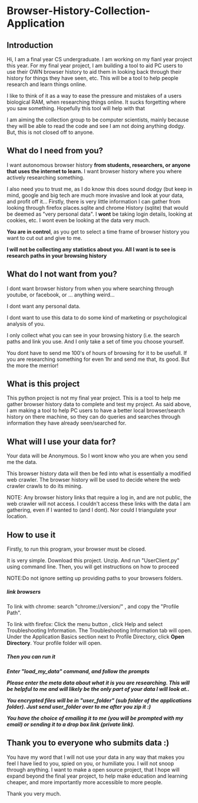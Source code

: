 <h1>Browser-History-Collection-Application</h1>

<h2>Introduction</h2>

<p>Hi, I am a final year CS undergraduate. I am working on my fianl year project this year.
For my final year project, I am building a tool to aid PC users to use their OWN browser history 
to aid them in looking back through their history for things they have seen, etc. 
This will be a tool to help people research and learn things online.</p>

<p> I like to think of it as a way to ease the pressure and mistakes of a users biological RAM,
  when researching things online. It sucks forgetting where you saw something. 
  Hopefully this tool will help with that </p>
  
  <p>I am aiming the collection group to be computer scientists, mainly because they will be able
  to read the code and see I am not doing anything dodgy. But, this is not closed off to anyone.</p>
  
 <h2>What do I need from you?</h2>
 
 <p>I want autonomous browser history <b>from students, researchers, or anyone that uses the 
internet to learn.</b> I want browser history where you where actively researching something.</p>
  
  <p>I also need you to trust me, as I do know this does sound dodgy (but keep in mind, google and big tech
   are much more invasive and look at your data, and profit off it... 
    Firstly, there is very little information I can gather from looking 
  through firefox places.sqlite and chrome History (sqlite) that would be deemed as 
  "very personal data". I <b>wont</b> be taking login details, looking at cookies, etc. 
  I wont even be looking at the data very much. </p>
  <p><b>You are in control</b>, as you get to select a time frame of browser history 
  you want to cut out and give to me. </p>
  
  <p><b>I will not be collecting any statistics about you. All I want is to see
  is research paths in your browsing history</b></p>
  
  <h2>What do I not want from you?</h2>
  
  <p>I dont want browser history from when you where searching through youtube, or facebook, or ... anything weird...</p>
  <p>I dont want any personal data.</p> 
  <p>I dont want to use this data to do some kind of marketing or psychological analysis of you.</p>
  
  <p>I only collect what you can see in your browsing history (i.e. the search paths and link you use. And I only take a set of time you choose yourself.</p>
  
  <p>You dont have to send me 100's of hours of browsing for it to be usefull. If you are researching something for even 1hr and send me that, its good. But the more the merrior!</p>
  
<h2>What is this project</h1>

<p>This python project is not my final year project. 
This is a tool to help me gather browser history data to complete and test my project.
As said above, I am making a tool to help PC users to have a better local browser/search history 
on there machine, so they can do queries and searches through information they have already seen/searched 
for.</p>

<h2>What will I use your data for?</h2>
<p>Your data will be Anonymous. So I wont know who you are when you send me the data.</p>

<p>This browser history data will then be fed into what is essentially a modified web crawler.
The browser history will be used to decide where the web crawler crawls to do its mining.</p>

<p>NOTE: Any browser history links that require a log in, and are not public, the web crawler will
not access. I couldn't access these links with the data I am gathering, even if I wanted to (and I dont).
Nor could I triangulate your location. </p>

 
<h2>How to use it</h2>

<p>Firstly, to run this program, your browser must be closed.</p>

<p>It is very simple. Download this project. Unzip. And run "UserClient.py" using command line.
Then, you will get instructions on how to proceed</p>

<p>NOTE:Do not ignore setting up providing paths to your browsers folders.</p>
<h5>link browsers</h5>
<p>To link with chrome: search "chrome://version/" , and copy the "Profile Path".</p>
<p>To link with firefox: 
    Click the menu button , click Help and select Troubleshooting Information. The Troubleshooting Information tab will open.
    Under the Application Basics section next to Profile Directory, click <b>Open Directory</b>. Your profile folder will open. </p>

<h5>Then you can run it<h5>

<p>Enter "load_my_data" command, and follow the prompts</p>

<p>Please enter the meta data about what it is you are researching. This will be helpful to me and 
will likely be the only part of your data I will look at..</p>

<p>You encrypted files will be in "user_folder" (sub folder of the applications folder).
Just send <b>user_folder</b> over to me after you zip it :)</p>

<p>You have the choice of emailing it to me (you will be prompted with my email) 
or sending it to a drop box link (private link). </p>

<h2>Thank you to everyone who submits data :)</h2>
<p>You have my word that I will not use your data in any way that makes
you feel I have lied to you, spied on you, or humiliate you. 
I will not snoop through anything.
I want to make a open source project, 
that I hope will expand beyond the final year project, to help make education
and learning cheaper, and more importantly more accessible to more people.</p>

<p>Thank you very much.</p>


